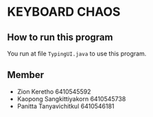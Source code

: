# KEYBOARD CHAOS

## How to run this program

You run at file `TypingUI.java` to use this program.

## Member
 * Zion Keretho 6410545592 
 * Kaopong Sangkittiyakorn 6410545738 
 * Panitta Tanyavichitkul 6410546181

